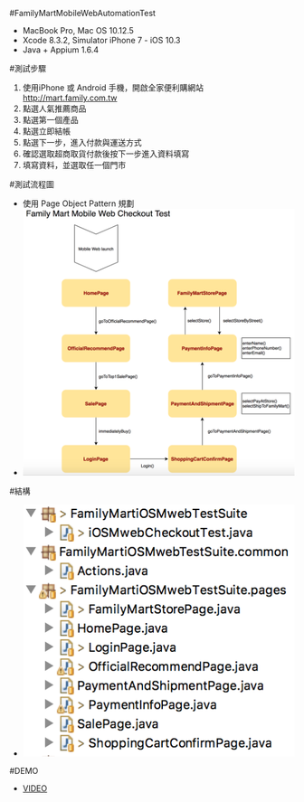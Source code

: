 #FamilyMartMobileWebAutomationTest
* MacBook Pro, Mac OS 10.12.5
* Xcode 8.3.2, Simulator iPhone 7 - iOS 10.3
* Java + Appium 1.6.4

#測試步驟
1. 使用iPhone 或 Android 手機，開啟全家便利購網站 http://mart.family.com.tw
2. 點選人氣推薦商品
3. 點選第一個產品
4. 點選立即結帳
5. 點選下一步，進入付款與運送方式
6. 確認選取超商取貨付款後按下一步進入資料填寫
7. 填寫資料，並選取任一個門市

#測試流程圖
* 使用 Page Object Pattern 規劃
* ![flow](/doc/MobileWebFlow.png)

#結構
* ![tree](/doc/MobileWebTree.png)

#DEMO
* [VIDEO](https://youtu.be/GOtjjaMzzjY)